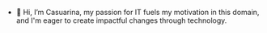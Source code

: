 - 👋 Hi, I’m Casuarina, my passion for IT fuels my motivation in this domain, and I'm eager to create impactful changes through technology.

<!---
Casuarina07/Casuarina07 is a ✨ special ✨ repository because its `README.md` (this file) appears on your GitHub profile.
You can click the Preview link to take a look at your changes.
--->
